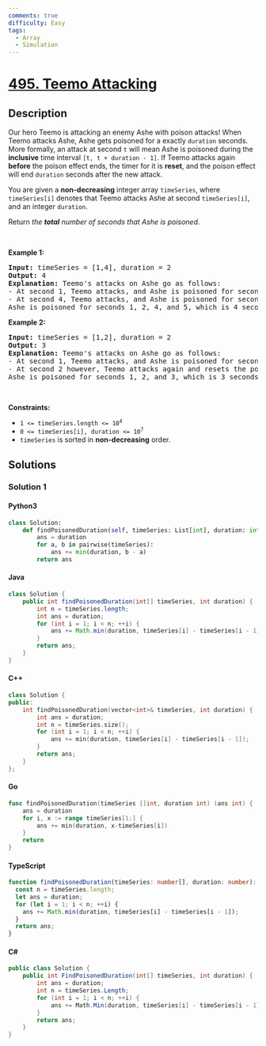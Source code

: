 ```yaml
---
comments: true
difficulty: Easy
tags:
  - Array
  - Simulation
---
```


<!-- problem:start -->

# [495. Teemo Attacking](https://leetcode.com/problems/teemo-attacking)


## Description

<!-- description:start -->

<p>Our hero Teemo is attacking an enemy Ashe with poison attacks! When Teemo attacks Ashe, Ashe gets poisoned for a exactly <code>duration</code> seconds. More formally, an attack at second <code>t</code> will mean Ashe is poisoned during the <strong>inclusive</strong> time interval <code>[t, t + duration - 1]</code>. If Teemo attacks again <strong>before</strong> the poison effect ends, the timer for it is <strong>reset</strong>, and the poison effect will end <code>duration</code> seconds after the new attack.</p>

<p>You are given a <strong>non-decreasing</strong> integer array <code>timeSeries</code>, where <code>timeSeries[i]</code> denotes that Teemo attacks Ashe at second <code>timeSeries[i]</code>, and an integer <code>duration</code>.</p>

<p>Return <em>the <strong>total</strong> number of seconds that Ashe is poisoned</em>.</p>

<p>&nbsp;</p>
<p><strong class="example">Example 1:</strong></p>

<pre>
<strong>Input:</strong> timeSeries = [1,4], duration = 2
<strong>Output:</strong> 4
<strong>Explanation:</strong> Teemo&#39;s attacks on Ashe go as follows:
- At second 1, Teemo attacks, and Ashe is poisoned for seconds 1 and 2.
- At second 4, Teemo attacks, and Ashe is poisoned for seconds 4 and 5.
Ashe is poisoned for seconds 1, 2, 4, and 5, which is 4 seconds in total.
</pre>

<p><strong class="example">Example 2:</strong></p>

<pre>
<strong>Input:</strong> timeSeries = [1,2], duration = 2
<strong>Output:</strong> 3
<strong>Explanation:</strong> Teemo&#39;s attacks on Ashe go as follows:
- At second 1, Teemo attacks, and Ashe is poisoned for seconds 1 and 2.
- At second 2 however, Teemo attacks again and resets the poison timer. Ashe is poisoned for seconds 2 and 3.
Ashe is poisoned for seconds 1, 2, and 3, which is 3 seconds in total.</pre>

<p>&nbsp;</p>
<p><strong>Constraints:</strong></p>

<ul>
	<li><code>1 &lt;= timeSeries.length &lt;= 10<sup>4</sup></code></li>
	<li><code>0 &lt;= timeSeries[i], duration &lt;= 10<sup>7</sup></code></li>
	<li><code>timeSeries</code> is sorted in <strong>non-decreasing</strong> order.</li>
</ul>

<!-- description:end -->

## Solutions

<!-- solution:start -->

### Solution 1

<!-- tabs:start -->

#### Python3

```python
class Solution:
    def findPoisonedDuration(self, timeSeries: List[int], duration: int) -> int:
        ans = duration
        for a, b in pairwise(timeSeries):
            ans += min(duration, b - a)
        return ans
```

#### Java

```java
class Solution {
    public int findPoisonedDuration(int[] timeSeries, int duration) {
        int n = timeSeries.length;
        int ans = duration;
        for (int i = 1; i < n; ++i) {
            ans += Math.min(duration, timeSeries[i] - timeSeries[i - 1]);
        }
        return ans;
    }
}
```

#### C++

```cpp
class Solution {
public:
    int findPoisonedDuration(vector<int>& timeSeries, int duration) {
        int ans = duration;
        int n = timeSeries.size();
        for (int i = 1; i < n; ++i) {
            ans += min(duration, timeSeries[i] - timeSeries[i - 1]);
        }
        return ans;
    }
};
```

#### Go

```go
func findPoisonedDuration(timeSeries []int, duration int) (ans int) {
	ans = duration
	for i, x := range timeSeries[1:] {
		ans += min(duration, x-timeSeries[i])
	}
	return
}
```

#### TypeScript

```ts
function findPoisonedDuration(timeSeries: number[], duration: number): number {
  const n = timeSeries.length;
  let ans = duration;
  for (let i = 1; i < n; ++i) {
    ans += Math.min(duration, timeSeries[i] - timeSeries[i - 1]);
  }
  return ans;
}
```

#### C#

```cs
public class Solution {
    public int FindPoisonedDuration(int[] timeSeries, int duration) {
        int ans = duration;
        int n = timeSeries.Length;
        for (int i = 1; i < n; ++i) {
            ans += Math.Min(duration, timeSeries[i] - timeSeries[i - 1]);
        }
        return ans;
    }
}
```

<!-- tabs:end -->

<!-- solution:end -->

<!-- problem:end -->
